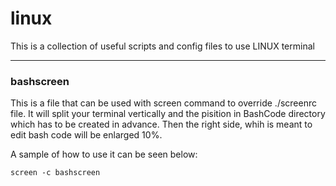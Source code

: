 # linux
This is a collection of useful scripts and config files to use LINUX terminal

---
### bashscreen
This is a file that can be used with screen command to override ./screenrc file. It will split your terminal vertically and the pisition in BashCode directory which has to be created in advance. Then the right side, whih is meant to edit bash code will be enlarged 10%.

A sample of how to use it can be seen below:

`screen -c bashscreen`
